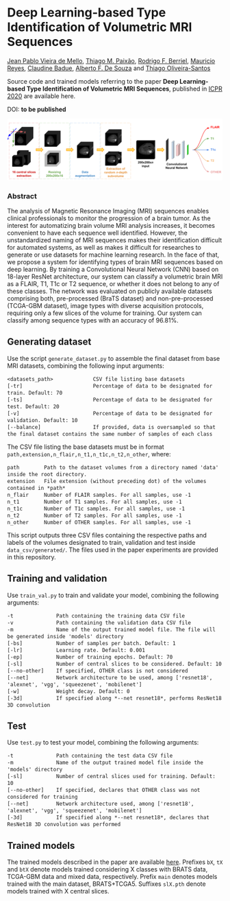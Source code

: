 # Deep Learning-based Type Identification of Volumetric MRI Sequences
[Jean Pablo Vieira de Mello](https://github.com/Jpvmello), [Thiago M. Paixão](https://sites.google.com/view/thiagopx), [Rodrigo F. Berriel](http://rodrigoberriel.com/), [Mauricio Reyes](http://www.mauricioreyes.me/aboutme.html), [Claudine Badue](https://www.inf.ufes.br/~claudine/), [Alberto F. De Souza](https://inf.ufes.br/~alberto) and [Thiago Oliveira-Santos](https://www.inf.ufes.br/~todsantos/home)

Source code and trained models referring to the paper **Deep Learning-based Type Identification of Volumetric MRI Sequences**, published in [ICPR 2020](https://www.micc.unifi.it/icpr2020/) are available here.

DOI: **to be published**

![overview.png](images/overview.png)

### Abstract

The analysis of Magnetic Resonance Imaging (MRI) sequences enables clinical professionals to monitor the progression of a brain tumor. As the interest for automatizing brain volume MRI analysis increases, it becomes convenient to have each sequence well identified. However, the unstandardized naming of MRI sequences makes their identification difficult for automated systems, as well as makes it difficult for researches to generate or use datasets for machine learning research. In the face of that, we propose a system for identifying types of brain MRI sequences based on deep learning. By training a Convolutional Neural Network (CNN) based on 18-layer ResNet architecture, our system can classify a volumetric brain MRI as a FLAIR, T1, T1c or T2 sequence, or whether it does not belong to any of these classes. The network was evaluated on publicly available datasets comprising both, pre-processed (BraTS dataset) and non-pre-processed (TCGA-GBM dataset), image types with diverse acquisition protocols, requiring only a few slices of the volume for training. Our system can classify among sequence types with an accuracy of 96.81%.

## Generating dataset

Use the script `generate_dataset.py` to assemble the final dataset from base MRI datasets, combining the following input arguments:

```
<datasets_path>             CSV file listing base datasets
[-tr]                       Percentage of data to be designated for train. Default: 70
[-ts]                       Percentage of data to be designated for test. Default: 20
[-v]                        Percentage of data to be designated for validation. Default: 10
[--balance]                 If provided, data is oversampled so that the final dataset contains the same number of samples of each class
```

The CSV file listing the base datasets must be in format `path,extension,n_flair,n_t1,n_t1c,n_t2,n_other`, where:

```
path        Path to the dataset volumes from a directory named 'data' inside the root directory.
extension   File extension (without preceding dot) of the volumes contained in *path*
n_flair     Number of FLAIR samples. For all samples, use -1
n_t1        Number of T1 samples. For all samples, use -1
n_t1c       Number of T1c samples. For all samples, use -1
n_t2        Number of T2 samples. For all samples, use -1
n_other     Number of OTHER samples. For all samples, use -1
```

This script outputs three CSV files containing the respective paths and labels of the volumes designated to train, validation and test inside ```data_csv/generated/```. The files used in the paper experiments are provided in this repository.

## Training and validation

Use ```train_val.py``` to train and validate your model, combining the following arguments:

```
-t              Path containing the training data CSV file
-v              Path containing the validation data CSV file
-m              Name of the output trained model file. The file will be generated inside 'models' directory
[-bs]           Number of samples per batch. Default: 1
[-lr]           Learning rate. Default: 0.001
[-ep]           Number of training epochs. Default: 70
[-sl]           Number of central slices to be considered. Default: 10
[--no-other]    If specified, OTHER class is not considered
[--net]         Network architecture to be used, among ['resnet18', 'alexnet', 'vgg', 'squeezenet', 'mobilenet']
[-w]            Weight decay. Default: 0
[-3d]           If specified along *--net resnet18*, performs ResNet18 3D convolution
```

## Test

Use ```test.py``` to test your model, combining the following arguments:

```
-t              Path containing the test data CSV file
-m              Name of the output trained model file inside the 'models' directory
[-sl]           Number of central slices used for training. Default: 10
[--no-other]    If specified, declares that OTHER class was not considered for training
[--net]         Network architecture used, among ['resnet18', 'alexnet', 'vgg', 'squeezenet', 'mobilenet']
[-3d]           If specified along *--net resnet18*, declares that ResNet18 3D convolution was performed
```

## Trained models

The trained models described in the paper are available [here](https://drive.google.com/drive/folders/1h6fgWXEUxQaFFM72XvaUMLw0ExR-6dFU?usp=sharing). Prefixes ```bX```, ```tX``` and ```btX``` denote models trained considering X classes with BRATS data, TCGA-GBM data and mixed data, respectively. Prefix ```main``` denotes models trained with the main dataset, BRATS+TCGA5. Suffixes ```slX.pth``` denote models trained with X central slices.
